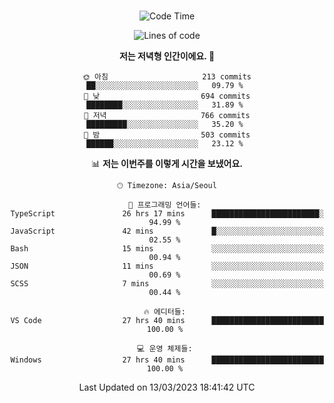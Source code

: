 <div align="center">

<br />

 <!--START_SECTION:waka-->
![Code Time](http://img.shields.io/badge/Code%20Time-350%20hrs%2022%20mins-blue)

![Lines of code](https://img.shields.io/badge/%EC%A0%80%EB%8A%94%20%EC%97%AC%ED%83%9C%EA%B9%8C%EC%A7%80%20-2.6%20million%20%EC%A4%84%EC%9D%98%20%EC%BD%94%EB%93%9C%EB%A5%BC%20%EC%9E%91%EC%84%B1%ED%96%88%EC%96%B4%EC%9A%94.-blue)

**저는 저녁형 인간이에요. 🦉** 

```text
🌞 아침                     213 commits         ██░░░░░░░░░░░░░░░░░░░░░░░   09.79 % 
🌆 낮　                     694 commits         ████████░░░░░░░░░░░░░░░░░   31.89 % 
🌃 저녁                     766 commits         █████████░░░░░░░░░░░░░░░░   35.20 % 
🌙 밤　                     503 commits         ██████░░░░░░░░░░░░░░░░░░░   23.12 % 
```


📊 **저는 이번주를 이렇게 시간을 보냈어요.** 

```text
🕑︎ Timezone: Asia/Seoul

💬 프로그래밍 언어들: 
TypeScript               26 hrs 17 mins      ████████████████████████░   94.99 % 
JavaScript               42 mins             █░░░░░░░░░░░░░░░░░░░░░░░░   02.55 % 
Bash                     15 mins             ░░░░░░░░░░░░░░░░░░░░░░░░░   00.94 % 
JSON                     11 mins             ░░░░░░░░░░░░░░░░░░░░░░░░░   00.69 % 
SCSS                     7 mins              ░░░░░░░░░░░░░░░░░░░░░░░░░   00.44 % 

🔥 에디터들: 
VS Code                  27 hrs 40 mins      █████████████████████████   100.00 % 

💻 운영 체제들: 
Windows                  27 hrs 40 mins      █████████████████████████   100.00 % 
```


 Last Updated on 13/03/2023 18:41:42 UTC
<!--END_SECTION:waka-->

</div>
